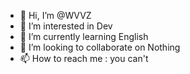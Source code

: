- 👋 Hi, I’m @WVVZ
- 👀 I’m interested in Dev
- 🌱 I’m currently learning English
- 💞️ I’m looking to collaborate on Nothing
- 📫 How to reach me : you can't 

<!---
Waxablesss/Waxablesss is a ✨ special ✨ repository because its `README.md` (this file) appears on your GitHub profile.
You can click the Preview link to take a look at your changes.
--->
